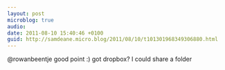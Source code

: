 ```yaml
---
layout: post
microblog: true
audio: 
date: 2011-08-10 15:40:46 +0100
guid: http://samdeane.micro.blog/2011/08/10/t101301968349306880.html
---
```

@rowanbeentje good point :) got dropbox? I could share a folder
